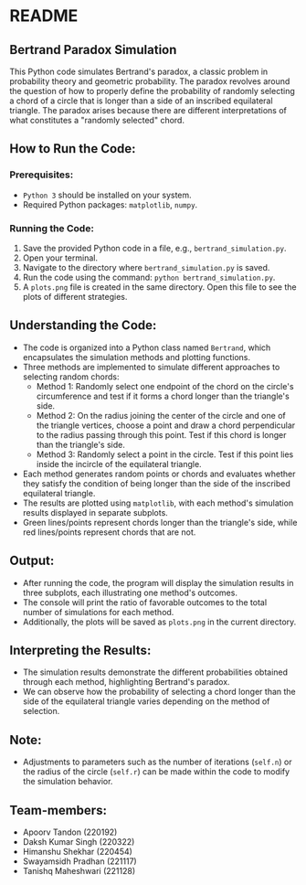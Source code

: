 # README

## Bertrand Paradox Simulation

This Python code simulates Bertrand's paradox, a classic problem in probability theory and geometric probability. The paradox revolves around the question of how to properly define the probability of randomly selecting a chord of a circle that is longer than a side of an inscribed equilateral triangle. The paradox arises because there are different interpretations of what constitutes a "randomly selected" chord.

## How to Run the Code:

### Prerequisites:

- `Python 3` should be installed on your system.
- Required Python packages: `matplotlib`, `numpy`.

### Running the Code:

1. Save the provided Python code in a file, e.g., `bertrand_simulation.py`.
2. Open your terminal.
3. Navigate to the directory where `bertrand_simulation.py` is saved.
4. Run the code using the command: `python bertrand_simulation.py`.
5. A `plots.png` file is created in the same directory. Open this file to see the plots of different strategies.

## Understanding the Code:

- The code is organized into a Python class named `Bertrand`, which encapsulates the simulation methods and plotting functions.
- Three methods are implemented to simulate different approaches to selecting random chords:
  - Method 1: Randomly select one endpoint of the chord on the circle's circumference and test if it forms a chord longer than the triangle's side.
  - Method 2: On the radius joining the center of the circle and one of the triangle vertices, choose a point and draw a chord perpendicular to the radius passing through this point. Test if this chord is longer than the triangle's side.
  - Method 3: Randomly select a point in the circle. Test if this point lies inside the incircle of the equilateral triangle. 
- Each method generates random points or chords and evaluates whether they satisfy the condition of being longer than the side of the inscribed equilateral triangle.
- The results are plotted using `matplotlib`, with each method's simulation results displayed in separate subplots.
- Green lines/points represent chords longer than the triangle's side, while red lines/points represent chords that are not.

## Output:

- After running the code, the program will display the simulation results in three subplots, each illustrating one method's outcomes.
- The console will print the ratio of favorable outcomes to the total number of simulations for each method.
- Additionally, the plots will be saved as `plots.png` in the current directory.

## Interpreting the Results:

- The simulation results demonstrate the different probabilities obtained through each method, highlighting Bertrand's paradox.
- We can observe how the probability of selecting a chord longer than the side of the equilateral triangle varies depending on the method of selection.

## Note:

- Adjustments to parameters such as the number of iterations (`self.n`) or the radius of the circle (`self.r`) can be made within the code to modify the simulation behavior.
## Team-members:

- Apoorv Tandon (220192)
- Daksh Kumar Singh (220322)
- Himanshu Shekhar (220454)
- Swayamsidh Pradhan (221117)
- Tanishq Maheshwari (221128)

